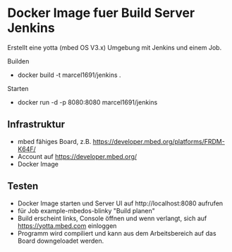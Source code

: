 Docker Image fuer Build Server Jenkins
======================================

Erstellt eine yotta (mbed OS V3.x) Umgebung mit Jenkins und einem Job.

Builden
* docker build -t marcel1691/jenkins .

Starten
* docker run -d -p 8080:8080 marcel1691/jenkins

Infrastruktur
-------------
* mbed fähiges Board, z.B. https://developer.mbed.org/platforms/FRDM-K64F/
* Account auf https://developer.mbed.org/
* Docker Image

Testen
------
* Docker Image starten und Server UI auf http://localhost:8080 aufrufen
* für Job example-mbedos-blinky "Build planen"
* Build erscheint links, Console öffnen und wenn verlangt, sich auf https://yotta.mbed.com einloggen
* Programm wird compiliert und kann aus dem Arbeitsbereich auf das Board downgeloadet werden. 



 
